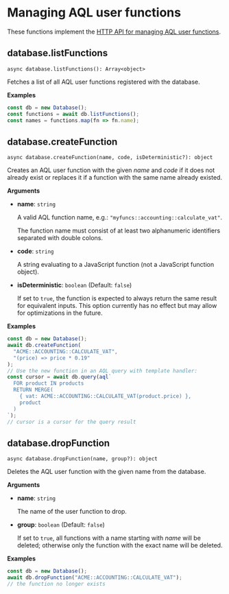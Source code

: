 # Managing AQL user functions

These functions implement the
[HTTP API for managing AQL user functions](https://www.arangodb.com/docs/stable/http/aql-user-functions.html).

## database.listFunctions

`async database.listFunctions(): Array<object>`

Fetches a list of all AQL user functions registered with the database.

**Examples**

```js
const db = new Database();
const functions = await db.listFunctions();
const names = functions.map(fn => fn.name);
```

## database.createFunction

`async database.createFunction(name, code, isDeterministic?): object`

Creates an AQL user function with the given _name_ and _code_ if it does not
already exist or replaces it if a function with the same name already existed.

**Arguments**

- **name**: `string`

  A valid AQL function name, e.g.: `"myfuncs::accounting::calculate_vat"`.

  The function name must consist of at least two alphanumeric identifiers
  separated with double colons.

- **code**: `string`

  A string evaluating to a JavaScript function (not a JavaScript function
  object).

- **isDeterministic**: `boolean` (Default: `false`)

  If set to `true`, the function is expected to always return the same result
  for equivalent inputs. This option currently has no effect but may allow for
  optimizations in the future.

**Examples**

```js
const db = new Database();
await db.createFunction(
  "ACME::ACCOUNTING::CALCULATE_VAT",
  "(price) => price * 0.19"
);
// Use the new function in an AQL query with template handler:
const cursor = await db.query(aql`
  FOR product IN products
  RETURN MERGE(
    { vat: ACME::ACCOUNTING::CALCULATE_VAT(product.price) },
    product
  )
`);
// cursor is a cursor for the query result
```

## database.dropFunction

`async database.dropFunction(name, group?): object`

Deletes the AQL user function with the given name from the database.

**Arguments**

- **name**: `string`

  The name of the user function to drop.

- **group**: `boolean` (Default: `false`)

  If set to `true`, all functions with a name starting with _name_ will be
  deleted; otherwise only the function with the exact name will be deleted.

**Examples**

```js
const db = new Database();
await db.dropFunction("ACME::ACCOUNTING::CALCULATE_VAT");
// the function no longer exists
```
